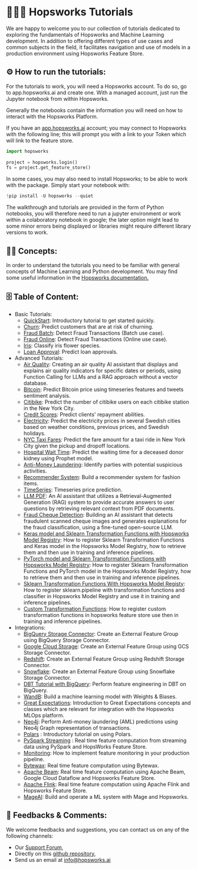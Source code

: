 <!--
[![hopsworks-tutorials](https://github.com/logicalclocks/hopsworks-tutorials/actions/workflows/test-python-37.yml/badge.svg)](https://github.com/logicalclocks/hopsworks-tutorials/actions/workflows/test-python-37.yml)

[![hopsworks-tutorials](https://github.com/logicalclocks/hopsworks-tutorials/actions/workflows/test-python-38.yml/badge.svg)](https://github.com/logicalclocks/hopsworks-tutorials/actions/workflows/test-python-38.yml)

[![hopsworks-tutorials](https://github.com/logicalclocks/hopsworks-tutorials/actions/workflows/test-python-39.yml/badge.svg)](https://github.com/logicalclocks/hopsworks-tutorials/actions/workflows/test-python-39.yml)
-->

# 👨🏻‍🏫 Hopsworks Tutorials
We are happy to welcome you to our collection of tutorials dedicated to exploring the fundamentals of Hopsworks and Machine Learning development. In addition to offering different types of use cases and common subjects in the field, it facilitates navigation and use of models in a production environment using Hopsworks Feature Store.

## ⚙️ How to run the tutorials:
For the tutorials to work, you will need a Hopsworks account. To do so, go to app.hopsworks.ai and create one. With a managed account, just run the Jupyter notebook from within Hopsworks.

Generally the notebooks contain the information you will need on how to interact with the Hopsworks Platform.

If you have an [app.hopsworks.ai](https://app.hopsworks.ai) account; you may connect to Hopsworks with the following line; this will prompt you with a link to your Token which will link to the feature store. 

```python
import hopsworks
 
project = hopsworks.login()
fs = project.get_feature_store()
```

In some cases, you may also need to install Hopsworks; to be able to work with the package. Simply start your notebook with: 
```python
!pip install -U hopsworks --quiet
```
The walkthrough and tutorials are provided in the form of Python notebooks, you will therefore need to run a jupyter environment or work within a colaboratory notebook in google; the later option might lead to some minor errors being displayed or libraries might require different library versions to work.

## ✍🏻 Concepts:
In order to understand the tutorials you need to be familiar with general concepts of Machine Learning and Python development. You may find some useful information in the [Hopsworks documentation.](https://docs.hopsworks.ai) 

## 🗄️ Table of Content:

- Basic Tutorials:
    - [QuickStart](https://github.com/logicalclocks/hopsworks-tutorials/blob/master/quickstart.ipynb): Introductory tutorial to get started quickly.
    - [Churn](https://github.com/logicalclocks/hopsworks-tutorials/tree/master/churn): Predict customers that are at risk of churning.
    - [Fraud Batch](https://github.com/logicalclocks/hopsworks-tutorials/tree/master/fraud_batch): Detect Fraud Transactions (Batch use case).
    - [Fraud Online](https://github.com/logicalclocks/hopsworks-tutorials/tree/master/fraud_online): Detect Fraud Transactions (Online use case).
    - [Iris](https://github.com/logicalclocks/hopsworks-tutorials/tree/master/iris): Classify iris flower species.
    - [Loan Approval](https://github.com/logicalclocks/hopsworks-tutorials/tree/master/loan_approval): Predict loan approvals.
- Advanced Tutorials:
    - [Air Quality](https://github.com/logicalclocks/hopsworks-tutorials/tree/master/advanced_tutorials/air_quality): Creating an air quality AI assistant that displays and explains air quality indicators for specific dates or periods, using Function Calling for LLMs and a RAG approach without a vector database.
    - [Bitcoin](https://github.com/logicalclocks/hopsworks-tutorials/tree/master/advanced_tutorials/bitcoin): Predict Bitcoin price using timeseries features and tweets sentiment analysis.
    - [Citibike](https://github.com/logicalclocks/hopsworks-tutorials/tree/master/advanced_tutorials/citibike): Predict the number of citibike users on each citibike station in the New York City.
    - [Credit Scores](https://github.com/logicalclocks/hopsworks-tutorials/tree/master/advanced_tutorials/credit_scores): Predict clients' repayment abilities.
    - [Electricity](https://github.com/logicalclocks/hopsworks-tutorials/tree/master/advanced_tutorials/electricity): Predict the electricity prices in several Swedish cities based on weather conditions, previous prices, and Swedish holidays.
    - [NYC Taxi Fares](https://github.com/logicalclocks/hopsworks-tutorials/tree/master/advanced_tutorials/nyc_taxi_fares): Predict the fare amount for a taxi ride in New York City given the pickup and dropoff locations.
    - [Hospital Wait Time](https://github.com/logicalclocks/hopsworks-tutorials/tree/master/advanced_tutorials/hospital_wait_time): Predict the waiting time for a deceased donor kidney using Prophet model.
    - [Anti-Money Laundering](https://github.com/logicalclocks/hopsworks-tutorials/tree/master/advanced_tutorials/aml):  Identify parties with potential suspicious activities. 
    - [Recommender System](https://github.com/logicalclocks/hopsworks-tutorials/tree/master/advanced_tutorials/recommender-system): Build a recommender system for fashion items.
    - [TimeSeries](https://github.com/logicalclocks/hopsworks-tutorials/tree/master/advanced_tutorials/timeseries): Timeseries price prediction.
    - [LLM PDF](https://github.com/logicalclocks/hopsworks-tutorials/tree/master/advanced_tutorials/llm_pdfs): An AI assistant that utilizes a Retrieval-Augmented Generation (RAG) system to provide accurate answers to user questions by retrieving relevant context from PDF documents.
    - [Fraud Cheque Detection](https://github.com/logicalclocks/hopsworks-tutorials/tree/master/advanced_tutorials/fraud_cheque_detection): Building an AI assistant that detects fraudulent scanned cheque images and generates explanations for the fraud classification, using a fine-tuned open-source LLM.
    - [Keras model and Sklearn Transformation Functions with Hopsworks Model Registry](https://github.com/logicalclocks/hopsworks-tutorials/tree/master/advanced_tutorials/transformation_functions/keras): How to register Sklearn Transformation Functions and Keras model in the Hopsworks Model Registry, how to retrieve them and then use in training and inference pipelines.
    - [PyTorch model and Sklearn Transformation Functions with Hopsworks Model Registry](https://github.com/logicalclocks/hopsworks-tutorials/tree/master/advanced_tutorials/transformation_functions/pytorch): How to register Sklearn Transformation Functions and PyTorch model in the Hopsworks Model Registry, how to retrieve them and then use in training and inference pipelines.
    - [Sklearn Transformation Functions With Hopsworks Model Registy](https://github.com/logicalclocks/hopsworks-tutorials/tree/master/advanced_tutorials/transformation_functions/sklearn): How to register sklearn.pipeline with transformation functions and classifier in Hopsworks Model Registry and use it in training and inference pipelines.
    - [Custom Transformation Functions](https://github.com/logicalclocks/hopsworks-tutorials/tree/master/advanced_tutorials/transformation_functions/custom): How to register custom transformation functions in hopsworks feature store use then in training and inference pipelines.
- Integrations: 
    - [BigQuery Storage Connector](https://github.com/logicalclocks/hopsworks-tutorials/tree/master/integrations/big_query): Create an External Feature Group using BigQuery Storage Connector.
    - [Google Cloud Storage](https://github.com/logicalclocks/hopsworks-tutorials/tree/master/integrations/gcs): Create an External Feature Group using GCS Storage Connector.
    - [Redshift](https://github.com/logicalclocks/hopsworks-tutorials/tree/master/integrations/redshift): Create an External Feature Group using Redshift Storage Connector.
    - [Snowflake](https://github.com/logicalclocks/hopsworks-tutorials/tree/master/integrations/snowflake): Create an External Feature Group using Snowflake Storage Connector.
    - [DBT Tutorial with BigQuery](https://github.com/logicalclocks/hopsworks-tutorials/tree/master/integrations/dbt_bq): Perform feature engineering in DBT on BigQuery.
    - [WandB](https://github.com/logicalclocks/hopsworks-tutorials/tree/master/integrations/wandb): Build a machine learning model with Weights & Biases.
    - [Great Expectations](https://github.com/logicalclocks/hopsworks-tutorials/tree/master/integrations/great_expectations): Introduction to Great Expectations concepts and classes which are relevant for integration with the Hopsworks MLOps platform.
    - [Neo4j](integrations/neo4j): Perform Anti-money laundering (AML) predictions using Neo4j Graph representation of transactions.
    - [Polars](https://github.com/logicalclocks/hopsworks-tutorials/tree/master/integrations/polars/quickstart.ipynb) : Introductory tutorial on using Polars.
    - [PySpark Streaming](https://github.com/logicalclocks/hopsworks-tutorials/tree/master/integrations/pyspark_streaming) : Real time feature computation from streaming data using PySpark and HopsWorks Feature Store.
    - [Monitoring](https://github.com/logicalclocks/hopsworks-tutorials/tree/master/integrations/monitoring): How to implement feature monitoring in your production pipeline.
    - [Bytewax](https://github.com/logicalclocks/hopsworks-tutorials/tree/master/integrations/bytewax): Real time feature computation using Bytewax.
    - [Apache Beam](https://github.com/logicalclocks/hopsworks-tutorials/tree/master/integrations/java/beam): Real time feature computation using Apache Beam, Google Cloud Dataflow and Hopsworks Feature Store.
    - [Apache Flink](https://github.com/logicalclocks/hopsworks-tutorials/tree/master/integrations/java/flink): Real time feature computation using Apache Flink and Hopsworks Feature Store.
    - [MageAI](https://github.com/logicalclocks/hopsworks-tutorials/tree/master/integrations/mage_ai): Build and operate a ML system with Mage and Hopsworks.
   

## 📝 Feedbacks & Comments:
We welcome feedbacks and suggestions, you can contact us on any of the following channels:
- Our [Support Forum](https://community.hopsworks.ai/),
- Directly on this [github repository](https://github.com/logicalclocks/hopsworks-tutorials),
- Send us an email at info@hopsworks.ai 
